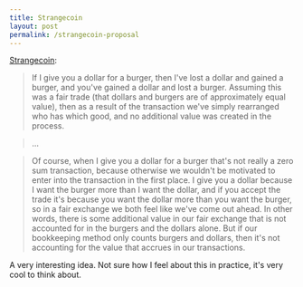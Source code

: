 ```yaml
---
title: Strangecoin
layout: post
permalink: /strangecoin-proposal
---
```

[Strangecoin](http://digitalinterface.blogspot.com/2014/03/strangecoin-proposal-for-nonlinear.html):

> If I give you a dollar for a burger, then I've lost a dollar and gained a burger, and you've gained a dollar and lost a burger. Assuming this was a fair trade (that dollars and burgers are of approximately equal value), then as a result of the transaction we've simply rearranged who has which good, and no additional value was created in the process.

> ...

> Of course, when I give you a dollar for a burger that's not really a zero sum transaction, because otherwise we wouldn't be motivated to enter into the transaction in the first place. I give you a dollar because I want the burger more than I want the dollar, and if you accept the trade it's because you want the dollar more than you want the burger, so in a fair exchange we both feel like we've come out ahead. In other words, there is some additional value in our fair exchange that is not accounted for in the burgers and the dollars alone. But if our bookkeeping method only counts burgers and dollars, then it's not accounting for the value that accrues in our transactions.

A very interesting idea. Not sure how I feel about this in practice, it's very cool to think about.
